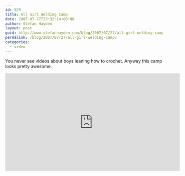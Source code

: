 ```yaml
---
id: 529
title: All Girl Welding Camp
date: 2007-07-27T23:32:14+00:00
author: Stefan Hayden
layout: post
guid: http://www.stefanhayden.com/blog/2007/07/27/all-girl-welding-camp/
permalink: /blog/2007/07/27/all-girl-welding-camp/
categories:
  - video
---
```

You never see videos about boys leaning how to crochet. Anyway this camp looks pretty awesome.
<iframe width="560" height="315" src="https://www.youtube.com/embed/GtuW4bFoqhE" title="YouTube video player" frameborder="0" allow="accelerometer; autoplay; clipboard-write; encrypted-media; gyroscope; picture-in-picture" allowfullscreen></iframe>